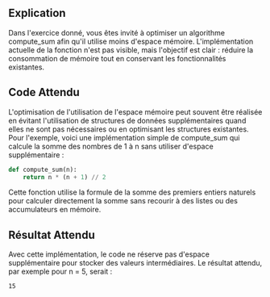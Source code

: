 ## Explication

Dans l'exercice donné, vous êtes invité à optimiser un algorithme compute_sum afin qu'il utilise moins d'espace mémoire. L'implémentation actuelle de la fonction n'est pas visible, mais l'objectif est clair : réduire la consommation de mémoire tout en conservant les fonctionnalités existantes.

## Code Attendu

L'optimisation de l'utilisation de l'espace mémoire peut souvent être réalisée en évitant l'utilisation de structures de données supplémentaires quand elles ne sont pas nécessaires ou en optimisant les structures existantes. Pour l'exemple, voici une implémentation simple de compute_sum qui calcule la somme des nombres de 1 à n sans utiliser d'espace supplémentaire :

```python
def compute_sum(n):
    return n * (n + 1) // 2
```

Cette fonction utilise la formule de la somme des premiers entiers naturels pour calculer directement la somme sans recourir à des listes ou des accumulateurs en mémoire.

## Résultat Attendu

Avec cette implémentation, le code ne réserve pas d'espace supplémentaire pour stocker des valeurs intermédiaires. Le résultat attendu, par exemple pour n = 5, serait :

```bash
15
```